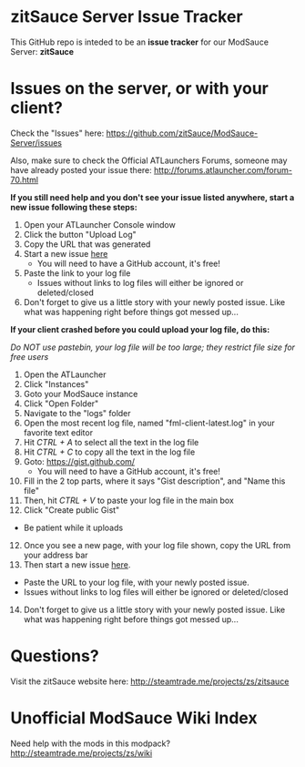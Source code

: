 # zitSauce Server Issue Tracker

This GitHub repo is inteded to be an **issue tracker** for our ModSauce Server: **zitSauce**

# Issues on the server, or with your client?

Check the "Issues" here: https://github.com/zitSauce/ModSauce-Server/issues

Also, make sure to check the Official ATLaunchers Forums, someone may have already posted your issue there: http://forums.atlauncher.com/forum-70.html

**If you still need help and you don't see your issue listed anywhere, start a new issue following these steps:**

1. Open your ATLauncher Console window
2. Click the button "Upload Log"
3. Copy the URL that was generated
4. Start a new issue [here](https://github.com/zitSauce/ModSauce-Server/issues)
   * You will need to have a GitHub account, it's free!
5. Paste the link to your log file
   * Issues without links to log files will either be ignored or deleted/closed
6. Don't forget to give us a little story with your newly posted issue. Like what was happening right before things got messed up...

**If your client crashed before you could upload your log file, do this:** 

*Do NOT use pastebin, your log file will be too large; they restrict file size for free users*

1. Open the ATLauncher
2. Click "Instances"
3. Goto your ModSauce instance
4. Click "Open Folder"
5. Navigate to the "logs" folder
5. Open the most recent log file, named "fml-client-latest.log" in your favorite text editor
6. Hit *CTRL + A* to select all the text in the log file
7. Hit *CTRL + C* to copy all the text in the log file
8. Goto: https://gist.github.com/
   * You will need to have a GitHub account, it's free!
9. Fill in the 2 top parts, where it says "Gist description", and "Name this file"
10. Then, hit *CTRL + V* to paste your log file in the main box
11. Click "Create public Gist"
   * Be patient while it uploads
12. Once you see a new page, with your log file shown, copy the URL from your address bar
13. Then start a new issue [here](https://github.com/zitSauce/ModSauce-Server/issues).
   * Paste the URL to your log file, with your newly posted issue.
   * Issues without links to log files will either be ignored or deleted/closed
14. Don't forget to give us a little story with your newly posted issue. Like what was happening right before things got messed up...

# Questions?

Visit the zitSauce website here: http://steamtrade.me/projects/zs/zitsauce

# Unofficial ModSauce Wiki Index

Need help with the mods in this modpack? http://steamtrade.me/projects/zs/wiki

